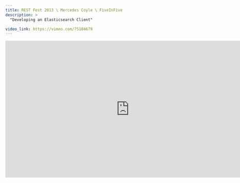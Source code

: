 ```yaml
---
title: REST Fest 2013 \ Mercedes Coyle \ FiveInFive
description: >
  "Developing an Elasticsearch Client"

video_link: https://vimeo.com/75104679
---
```

<iframe src="https://player.vimeo.com/video/75104679?title=0&byline=0&portrait=0&badge=0&autopause=0&player_id=0" width="772" height="426" frameborder="0" title="REST Fest 2013 \ Mercedes Coyle \ FiveInFive" webkitallowfullscreen mozallowfullscreen allowfullscreen></iframe>